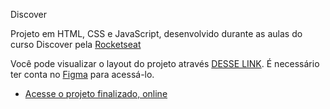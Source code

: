 Discover

Projeto em HTML, CSS e JavaScript, desenvolvido durante as aulas do curso Discover pela [Rocketseat](https://app.rocketseat.com.br/)

Você pode visualizar o layout do projeto através [DESSE LINK](https://www.figma.com/community/file/1187422022288947321). É necessário ter conta no [Figma](https://figma.com) para acessá-lo.

- [Acesse o projeto finalizado, online](https://henriquesrocha.github.io/RocketseatDiscover/)